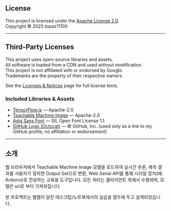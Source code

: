 ## License

This project is licensed under the [Apache License 2.0](./LICENSE.txt).  
Copyright © 2025 topaz11100

---

## Third-Party Licenses

This project uses open-source libraries and assets.  
All software is loaded from a CDN and used without modification.  
This project is not affiliated with or endorsed by Google.  
Trademarks are the property of their respective owners.

See the [Licenses & Notices](./licenses.html) page for full license texts.

### Included Libraries & Assets
- [TensorFlow.js](https://github.com/tensorflow/tfjs) — Apache-2.0  
- [Teachable Machine Image](https://github.com/googlecreativelab/teachablemachine-community) — Apache-2.0  
- [Asta Sans Font](https://github.com/42dot/Asta-Sans) — SIL Open Font License 1.1  
- [GitHub Logo (Octocat)](https://github.com/logos) — © GitHub, Inc. (used only as a link to my GitHub profile; no affiliation or endorsement)

---

## 소개

웹 브라우저에서 Teachable Machine Image 모델을 로드하여 실시간 추론,
예측 결과를 사용자가 정의한 Output Set으로 변환,
Web Serial API를 통해 시리얼 장치(예: Arduino)로 전송하는 교육용 도구입니다.
모든 처리는 클라이언트 측에서 수행되며, 모델은 url로 부터 가져와집니다

본 프로젝트는 웹캠이 달린 데스크탑/노트북에서의 실습을 염두에 두고 설계되었습니다.
